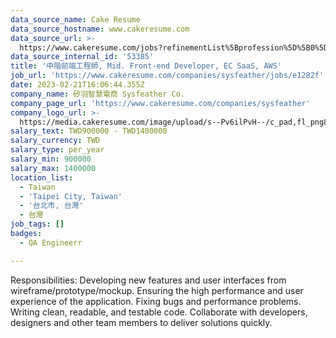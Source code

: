 ```yaml
---
data_source_name: Cake Resume
data_source_hostname: www.cakeresume.com
data_source_url: >-
  https://www.cakeresume.com/jobs?refinementList%5Bprofession%5D%5B0%5D=engineering_qa-engineer&refinementList%5Bsalary_currency%5D=TWD&range%5Bsalary_range%5D%5Bmin%5D=800096
data_source_internal_id: '53385'
title: '中階前端工程師, Mid. Front-end Developer, EC SaaS, AWS'
job_url: 'https://www.cakeresume.com/companies/sysfeather/jobs/e1282f'
date: 2023-02-21T16:06:44.355Z
company_name: 矽羽智慧電商 Sysfeather Co.
company_page_url: 'https://www.cakeresume.com/companies/sysfeather'
company_logo_url: >-
  https://media.cakeresume.com/image/upload/s--Pv6ilPvH--/c_pad,fl_png8,h_200,w_200/v1636838240/c71ye6qs042jidl7aoe2.png
salary_text: TWD900000 - TWD1400000
salary_currency: TWD
salary_type: per_year
salary_min: 900000
salary_max: 1400000
location_list:
  - Taiwan
  - 'Taipei City, Taiwan'
  - '台北市, 台灣'
  - 台灣
job_tags: []
badges:
  - QA Engineerr

---
```


Responsibilities: Developing new features and user interfaces from wireframe/prototype/mockup. Ensuring the high performance and user experience of the application. Fixing bugs and performance problems. Writing clean, readable, and testable code. Collaborate with developers, designers and other team members to deliver solutions quickly.